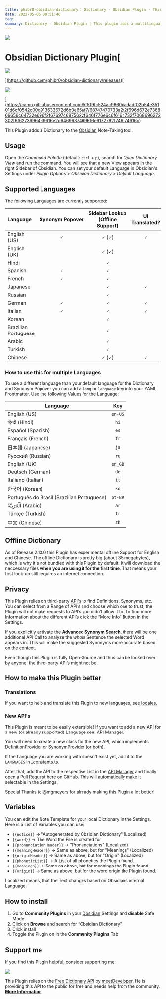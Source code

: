 ```yaml
---
title: phibr0-obsidian-dictionary： Dictionary - Obsidian Plugin - This plugin adds a multilingual dictionary to the Obsidian note taking tool-
date: 2022-05-06 00:51:46
tag: 
summary: Dictionary - Obsidian Plugin | This plugin adds a multilingual dictionary to the Obsidian note taking......
---
```

[![](https://camo.githubusercontent.com/33e796a1a00da691d45d57f89006184095e2d57d5bc7fc11e9163e379bf3094b/68747470733a2f2f6d656469612e646973636f72646170702e6e65742f6174746163686d656e74732f3739363835333433343339373336303132382f3834373139383338303837383036393737312f53637265656e5f53686f745f323032312d30352d32365f61745f31322e34332e34335f504d2e706e673f77696474683d373336266865696768743d363736)](https://camo.githubusercontent.com/33e796a1a00da691d45d57f89006184095e2d57d5bc7fc11e9163e379bf3094b/68747470733a2f2f6d656469612e646973636f72646170702e6e65742f6174746163686d656e74732f3739363835333433343339373336303132382f3834373139383338303837383036393737312f53637265656e5f53686f745f323032312d30352d32365f61745f31322e34332e34335f504d2e706e673f77696474683d373336266865696768743d363736)

# [](#obsidian-dictionary-plugin--)Obsidian Dictionary Plugin[

![](https://camo.githubusercontent.com/6ab3bf5d820b8b474339d089329712a3c4991d0d07e7870b9205ef1e9354d13d/68747470733a2f2f696d672e736869656c64732e696f2f6769746875622f762f7461672f7068696272302f6f6273696469616e2d64696374696f6e617279)

](https://github.com/phibr0/obsidian-dictionary/releases)[

![](https://camo.githubusercontent.com/5f519fc524ac9660dadadf02b54e35101d6cf0542c00d913633672d6b0e65af7/68747470733a2f2f696d672e736869656c64732e696f2f6769746875622f646f776e6c6f6164732f7068696272302f6f6273696469616e2d64696374696f6e6172792f746f74616c)

](https://camo.githubusercontent.com/5f519fc524ac9660dadadf02b54e35101d6cf0542c00d913633672d6b0e65af7/68747470733a2f2f696d672e736869656c64732e696f2f6769746875622f646f776e6c6f6164732f7068696272302f6f6273696469616e2d64696374696f6e6172792f746f74616c)

This Plugin adds a Dictionary to the [Obsidian](https://obsidian.md) Note-Taking tool.

## [](#usage)Usage

Open the _Command Palette_ (default: `ctrl` + `p`), search for _Open Dictionary View_ and run the command. You will see that a new View appears in the right Sidebar of Obsidian. You can set your default Language in Obsidian's Settings under _Plugin Options_ > _Obsidian Dictionary_ > _Default Language_.

## [](#supported-languages)Supported Languages

The following Languages are currently supported:

<table><thead><tr><th align="left">Language</th><th align="center">Synonym&nbsp;Popover</th><th align="center">Sidebar&nbsp;Lookup (Offline Support)</th><th align="center">UI Translated?</th></tr></thead><tbody><tr><td align="left">English (US)</td><td align="center">🗸</td><td align="center">🗸 (🗸)</td><td align="center">🗸</td></tr><tr><td align="left">English (UK)</td><td align="center"></td><td align="center">🗸 (🗸)</td><td align="center"></td></tr><tr><td align="left">Hindi</td><td align="center"></td><td align="center">🗸</td><td align="center"></td></tr><tr><td align="left">Spanish</td><td align="center">🗸</td><td align="center">🗸</td><td align="center"></td></tr><tr><td align="left">French</td><td align="center">🗸</td><td align="center">🗸</td><td align="center"></td></tr><tr><td align="left">Japanese</td><td align="center"></td><td align="center">🗸</td><td align="center">🗸</td></tr><tr><td align="left">Russian</td><td align="center"></td><td align="center">🗸</td><td align="center"></td></tr><tr><td align="left">German</td><td align="center">🗸</td><td align="center">🗸</td><td align="center">🗸</td></tr><tr><td align="left">Italian</td><td align="center">🗸</td><td align="center">🗸</td><td align="center">🗸</td></tr><tr><td align="left">Korean</td><td align="center"></td><td align="center">🗸</td><td align="center"></td></tr><tr><td align="left">Brazilian Portuguese</td><td align="center"></td><td align="center">🗸</td><td align="center"></td></tr><tr><td align="left">Arabic</td><td align="center"></td><td align="center">🗸</td><td align="center"></td></tr><tr><td align="left">Turkish</td><td align="center"></td><td align="center">🗸</td><td align="center"></td></tr><tr><td align="left">Chinese</td><td align="center"></td><td align="center">🗸 (🗸)</td><td align="center">🗸</td></tr></tbody></table>

### [](#how-to-use-this-for-multiple-languages)How to use this for multiple Languages

To use a different language than your default language for the Dictionary and Synonym Popover you can add a `lang` or `language` key into your YAML Frontmatter. Use the following Values for the Language:

<table><thead><tr><th>Language</th><th align="center">Key</th></tr></thead><tbody><tr><td>English (US)</td><td align="center"><code>en-US</code></td></tr><tr><td>हिन्दी (Hindi)</td><td align="center"><code>hi</code></td></tr><tr><td>Español (Spanish)</td><td align="center"><code>es</code></td></tr><tr><td>Français (French)</td><td align="center"><code>fr</code></td></tr><tr><td>日本語 (Japanese)</td><td align="center"><code>ja</code></td></tr><tr><td>Русский (Russian)</td><td align="center"><code>ru</code></td></tr><tr><td>English (UK)</td><td align="center"><code>en_GB</code></td></tr><tr><td>Deutsch (German)</td><td align="center"><code>de</code></td></tr><tr><td>Italiano (Italian)</td><td align="center"><code>it</code></td></tr><tr><td>한국어 (Korean)</td><td align="center"><code>ko</code></td></tr><tr><td>Português do Brasil (Brazilian Portuguese)</td><td align="center"><code>pt-BR</code></td></tr><tr><td>اَلْعَرَبِيَّةُ‎ (Arabic)</td><td align="center"><code>ar</code></td></tr><tr><td>Türkçe (Turkish)</td><td align="center"><code>tr</code></td></tr><tr><td>中文 (Chinese)</td><td align="center"><code>zh</code></td></tr></tbody></table>

## [](#offline-dictionary)Offline Dictionary

As of Release 2.13.0 this Plugin has experimental offline Support for English and Chinese. The offline Dictionary is pretty big (about 35 megabytes), which is why it's not bundled with this Plugin by default. It will download the neccessary files **when you are using it for the first time**. That means your first look-up still requires an internet connection.

## [](#privacy)Privacy

This Plugin relies on third-party [API's](https://en.wikipedia.org/wiki/API) to find Definitions, Synonyms, etc. You can select from a Range of API’s and choose which one to trust, the Plugin will not make requests to API’s you didn’t allow it to. To find more Information about the different API’s click the “More Info“ Button in the Settings.

If you explicitly activate the **Advanced Synonym Search**, there will be one additional API Call to analyze the _whole_ Sentence the selected Word appears in. This will make the suggested Synonyms more accurate based on the context.

Even though this Plugin is fully Open-Source and thus can be looked over by anyone, the third-party API’s might not be.

## [](#how-to-make-this-plugin-better)How to make this Plugin better

### [](#translations)Translations

If you want to help and translate this Plugin to new languages, see [locales](https://github.com/phibr0/obsidian-dictionary/tree/master/src/l10n/locale).

### [](#new-apis)New API's

This Plugin is meant to be easily extensible! If you want to add a new API for a new (or already supported) Language see: [API Manager](/phibr0/obsidian-dictionary/blob/master/src/apiManager.ts).

You will need to create a new class for the new API, which implements [DefinitionProvider](/phibr0/obsidian-dictionary/blob/master/src/api/types.ts) or [SynonymProvider](/phibr0/obsidian-dictionary/blob/master/src/api/types.ts) (or both).

If the Language you are working with doesn't exist yet, add it to the `LANGUAGES` in [_constants.ts](/phibr0/obsidian-dictionary/blob/master/src/_constants.ts).

After that, add the API to the respective List in the [API Manager](/phibr0/obsidian-dictionary/blob/master/src/apiManager.ts) and finally open a Pull Request here on GitHub. This will automatically make it selectable in the Settings.

Special Thanks to [@mgmeyers](https://github.com/mgmeyers) for already making this Plugin a lot better!

## [](#variables)Variables

You can edit the Note Template for your local Dictionary in the Settings. Here is a List of Variables you can use:

*   `{{notice}}` → "Autogenerated by Obsidian Dictionary" (Localized)
*   `{{word}}` → The Word the File is created for
*   `{{pronunciationHeader}}` → "Pronunciations" (Localized)
*   `{{meaningHeader}}` → Same as above, but for "Meanings" (Localized)
*   `{{originHeader}}` → Same as above, but for "Origin" (Localized)
*   `{{phoneticList}}` → A List of all phonetics the Plugin found.
*   `{{meanings}}` → Same as above, but for meanings the Plugin found.
*   `{{origin}}` → Same as above, but for the word origin the Plugin found.

Localized means, that the Text changes based on Obsidians internal Language.

## [](#how-to-install)How to install

1.  Go to **Community Plugins** in your [Obsidian](https://www.obsidian.md) Settings and **disable** Safe Mode
2.  Click on **Browse** and search for “Obsidian Dictionary”
3.  Click install
4.  Toggle the Plugin on in the **Community Plugins** Tab

## [](#support-me)Support me

If you find this Plugin helpful, consider supporting me:

[![](https://camo.githubusercontent.com/0c794de0acf4f0d55848d91a29a1567acdbd3656a99e2db4c2bc358560fb98f5/68747470733a2f2f696d672e6275796d6561636f666665652e636f6d2f627574746f6e2d6170692f3f746578743d427579206d65206120636f6666656526656d6f6a693d26736c75673d70686962723026627574746f6e5f636f6c6f75723d35463746464626666f6e745f636f6c6f75723d66666666666626666f6e745f66616d696c793d496e746572266f75746c696e655f636f6c6f75723d30303030303026636f666665655f636f6c6f75723d464644443030)](https://www.buymeacoffee.com/phibr0)

This Plugin relies on the [Free Dictionary API](https://dictionaryapi.dev/) by [meetDeveloper](https://github.com/meetDeveloper). He is providing this API to the public for free and needs help from the community. [**More Information**](https://github.com/meetDeveloper/freeDictionaryAPI#important-note)